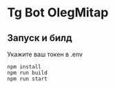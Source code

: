 # Tg Bot OlegMitap

## Запуск и билд

Укажите ваш токен в .env

```
npm install
npm run build
npm run start
```
